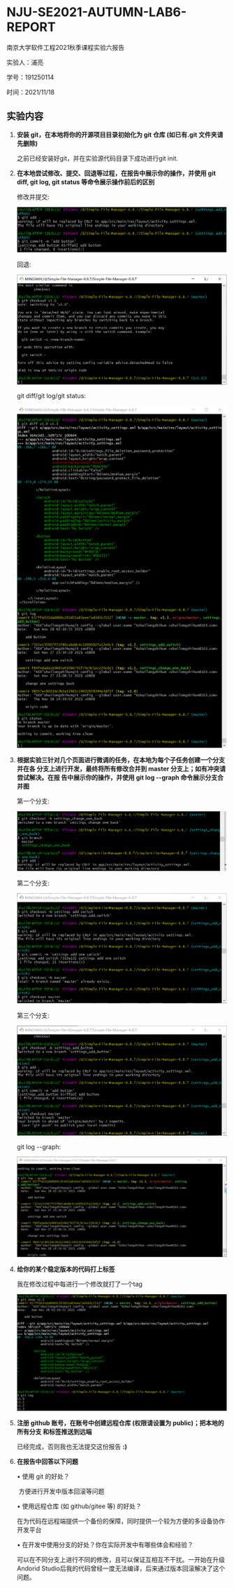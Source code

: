 # NJU-SE2021-AUTUMN-LAB6-REPORT

南京大学软件工程2021秋季课程实验六报告

实验人：浦亮

学号：191250114

时间：2021/11/18

## 实验内容

1. **安装 git，在本地将你的开源项目目录初始化为 git 仓库 (如已有.git 文件夹请先删除)** 

   之前已经安装好git，并在实验源代码目录下成功进行git init.

2. **在本地尝试修改、提交、回退等过程，在报告中展示你的操作，并使用 git diff, git log, git status 等命令展示操作前后的区别** 

   修改并提交:

   ![](ref/1.png)

   回退:

   ![](ref/2.png)

   git diff/git log/git status:

   ![](ref/3.png)

3. **根据实验三针对几个页面进行微调的任务，在本地为每个子任务创建一个分支并在各 分支上进行开发，最终将所有修改合并到 master 分支上；如有冲突请尝试解决。在报 告中展示你的操作，并使用 git log --graph 命令展示分支合并图**

   第一个分支:

   ![](ref/4.png)

   第二个分支:

   ![](ref/5.png)

   第三个分支:

   ![](ref/6.png)

   git log --graph:

   ![](ref/7.png)

4. **给你的某个稳定版本的代码打上标签** 

   我在修改过程中每进行一个修改就打了一个tag

   ![](ref/8.png)

5. **注册 github 账号，在账号中创建远程仓库 (权限请设置为 public)；把本地的所有分支 和标签推送到远端** 

   已经完成，否则我也无法提交这份报告 **:)**

6. **在报告中回答以下问题**

    • 使用 git 的好处？

   ​	方便进行开发中版本回滚等问题

   • 使用远程仓库 (如 github/gitee 等) 的好处？

   ​	在为代码在远程端提供一个备份的保障，同时提供一个较为方便的多设备协作开发平台

   • 在开发中使用分支的好处？你在实际开发中有哪些体会和经验？

   ​	可以在不同分支上进行不同的修改，且可以保证互相互不干扰。一开始在升级Andorid Studio后我的代码曾经一度无法编译，后来通过版本回滚解决了这个问题。
